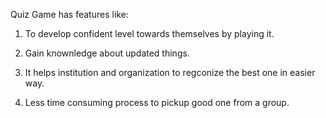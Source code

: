 Quiz Game has features like:

1. To develop confident level towards themselves by playing it.

2. Gain knownledge about updated things.

3. It helps institution and organization to regconize the best one in easier way.

4. Less time consuming process to pickup good one from a group.
